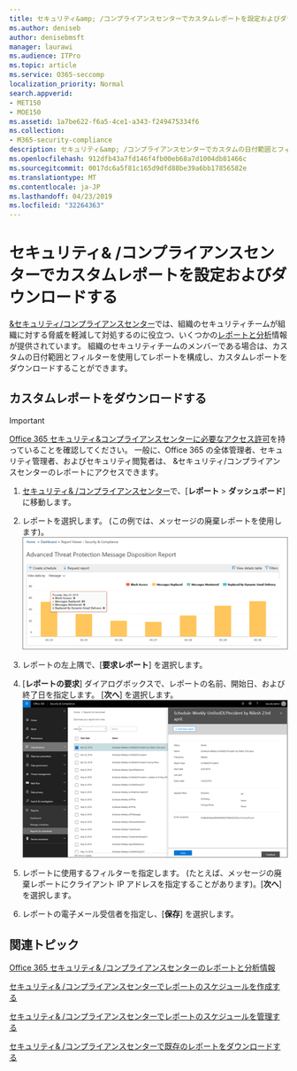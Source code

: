```yaml
---
title: セキュリティ&amp; /コンプライアンスセンターでカスタムレポートを設定およびダウンロードする
ms.author: deniseb
author: denisebmsft
manager: laurawi
ms.audience: ITPro
ms.topic: article
ms.service: O365-seccomp
localization_priority: Normal
search.appverid:
- MET150
- MOE150
ms.assetid: 1a7be622-f6a5-4ce1-a343-f249475334f6
ms.collection:
- M365-security-compliance
description: セキュリティ&amp; /コンプライアンスセンターでカスタムの日付範囲とフィルターを使用してレポートを設定およびダウンロードする方法について説明します。
ms.openlocfilehash: 912dfb43a7fd146f4fb00eb68a7d1004db81466c
ms.sourcegitcommit: 0017dc6a5f81c165d9dfd88be39a6bb17856582e
ms.translationtype: MT
ms.contentlocale: ja-JP
ms.lasthandoff: 04/23/2019
ms.locfileid: "32264363"
---
```

# <a name="set-up-and-download-a-custom-report-in-the-security-amp-compliance-center"></a>セキュリティ&amp; /コンプライアンスセンターでカスタムレポートを設定およびダウンロードする

[ &amp;セキュリティ/コンプライアンスセンター](https://protection.office.com)では、組織のセキュリティチームが組織に対する脅威を軽減して対処するのに役立つ、いくつかの[レポートと分析](reports-and-insights-in-security-and-compliance.md)情報が提供されています。 組織のセキュリティチームのメンバーである場合は、カスタムの日付範囲とフィルターを使用してレポートを構成し、カスタムレポートをダウンロードすることができます。 
  
## <a name="download-a-custom-report"></a>カスタムレポートをダウンロードする

> [!IMPORTANT]
> [Office 365 セキュリティ&amp;コンプライアンスセンターに必要なアクセス許可](permissions-in-the-security-and-compliance-center.md)を持っていることを確認してください。 一般に、Office 365 の全体管理者、セキュリティ管理者、およびセキュリティ閲覧者は、 &amp;セキュリティ/コンプライアンスセンターのレポートにアクセスできます。 
  
1. [セキュリティ&amp; /コンプライアンスセンター](https://protection.office.com)で、[**レポート** \> **ダッシュボード**] に移動します。
    
2. レポートを選択します。 (この例では、メッセージの廃棄レポートを使用します)。<br/>![レポートをダウンロードするための要求レポートを選択する](media/b566925d-b9d9-453d-9bdd-f2637c7ba140.png)
  
3. レポートの左上隅で、[**要求レポート**] を選択します。
    
4. [**レポートの要求**] ダイアログボックスで、レポートの名前、開始日、および終了日を指定します。 [**次へ**] を選択します。<br/>![セキュリティ&amp; /コンプライアンスセンターで、[レポート\>レポート] を選択してダウンロードします。](media/65e625f5-c98c-49fc-9c1f-8c80ec8308fd.png)
  
5. レポートに使用するフィルターを指定します。 (たとえば、メッセージの廃棄レポートにクライアント IP アドレスを指定することがあります)。[**次へ**] を選択します。
    
6. レポートの電子メール受信者を指定し、[**保存**] を選択します。
    
## <a name="related-topics"></a>関連トピック

[Office 365 セキュリティ&amp; /コンプライアンスセンターのレポートと分析情報](reports-and-insights-in-security-and-compliance.md)
  
[セキュリティ&amp; /コンプライアンスセンターでレポートのスケジュールを作成する](create-a-schedule-for-a-report.md)
  
[セキュリティ&amp; /コンプライアンスセンターでレポートのスケジュールを管理する](manage-schedules-for-multiple-reports.md)
  
[セキュリティ&amp; /コンプライアンスセンターで既存のレポートをダウンロードする](download-existing-reports.md)
  

